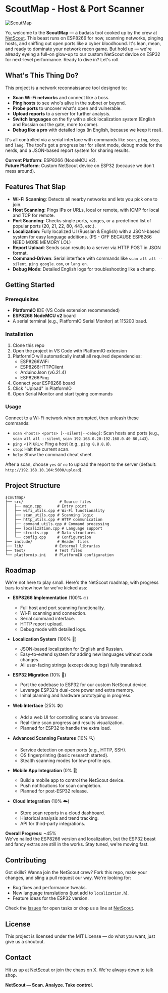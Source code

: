 # ScoutMap - Host & Port Scanner

![ScoutMap](https://i.imgur.com/0glGFjl.png)

Yo, welcome to the **ScoutMap** — a badass tool cooked up by the crew at [NetScout](https://netscout.tech). This beast runs on ESP8266 for now, scanning networks, pinging hosts, and sniffing out open ports like a cyber bloodhound. It's lean, mean, and ready to dominate your network recon game. But hold up — we're already eyeing a full-on glow-up to our custom NetScout device on ESP32 for next-level performance. Ready to dive in? Let's roll.

## What's This Thing Do?

This project is a network reconnaissance tool designed to:
- **Scan Wi-Fi networks** and connect like a boss.
- **Ping hosts** to see who's alive in the subnet or beyond.
- **Probe ports** to uncover what's open and vulnerable.
- **Upload reports** to a server for further analysis.
- **Switch languages** on the fly with a slick localization system (English and Russian out the gate, more to come).
- **Debug like a pro** with detailed logs (in English, because we keep it real).

It's all controlled via a serial interface with commands like `scan`, `ping`, `stop`, and `lang`. The tool's got a progress bar for silent mode, debug mode for the nerds, and a JSON-based report system for sharing results.

**Current Platform**: ESP8266 (NodeMCU v2).  
**Future Platform**: Custom NetScout device on ESP32 (because we don't mess around).

## Features That Slap

- **Wi-Fi Scanning**: Detects all nearby networks and lets you pick one to join.
- **Host Scanning**: Pings IPs or URLs, local or remote, with ICMP for local and TCP for remote.
- **Port Scanning**: Checks single ports, ranges, or a predefined list of popular ports (20, 21, 22, 80, 443, etc.).
- **Localization**: Fully localized UI (Russian & English) with a JSON-based system for easy language additions. (PS - OFF BECAUSE ESP8266 NEED MORE MEMORY LOL)
- **Report Upload**: Sends scan results to a server via HTTP POST in JSON format.
- **Command-Driven**: Serial interface with commands like `scan all all --silent`, `ping google.com`, or `lang en`.
- **Debug Mode**: Detailed English logs for troubleshooting like a champ.

## Getting Started

### Prerequisites
- **PlatformIO** IDE (VS Code extension recommended)
- **ESP8266 NodeMCU v2** board
- A serial terminal (e.g., PlatformIO Serial Monitor) at 115200 baud.

### Installation
1. Clone this repo
2. Open the project in VS Code with PlatformIO extension
3. PlatformIO will automatically install all required dependencies:
   - ESP8266WiFi
   - ESP8266HTTPClient
   - ArduinoJson (v6.21.4)
   - ESP8266Ping
4. Connect your ESP8266 board
5. Click "Upload" in PlatformIO
6. Open Serial Monitor and start typing commands

### Usage
Connect to a Wi-Fi network when prompted, then unleash these commands:
- `scan <hosts> <ports> [--silent|--debug]`: Scan hosts and ports (e.g., `scan all all --silent`, `scan 192.168.0.20-192.168.0.40 80,443`).
- `ping <IP|URL>`: Ping a host (e.g., `ping 8.8.8.8`).
- `stop`: Halt the current scan.
- `help`: Show the command cheat sheet.

After a scan, choose `yes` or `no` to upload the report to the server (default: `http://192.168.10.104:5000/upload`).

## Project Structure
```
scoutmap/
├── src/                # Source files
│   ├── main.cpp       # Entry point
│   ├── wifi_utils.cpp # Wi-Fi functionality
│   ├── scan_utils.cpp # Scanning logic
│   ├── http_utils.cpp # HTTP communication
│   ├── command_utils.cpp # Command processing
│   ├── localization.cpp # Language support
│   ├── structs.cpp    # Data structures
│   └── config.cpp     # Configuration
├── include/           # Header files
├── lib/              # External libraries
├── test/             # Test files
└── platformio.ini    # PlatformIO configuration
```

## Roadmap

We're not here to play small. Here's the NetScout roadmap, with progress bars to show how far we've kicked ass:

- **ESP8266 Implementation** (100% 🔥)
  - Full host and port scanning functionality.
  - Wi-Fi scanning and connection.
  - Serial command interface.
  - HTTP report upload.
  - Debug mode with detailed logs.

- **Localization System** (100% 💪)
  - JSON-based localization for English and Russian.
  - Easy-to-extend system for adding new languages without code changes.
  - All user-facing strings (except debug logs) fully translated.

- **ESP32 Migration** (10% 🚧)
  - Port the codebase to ESP32 for our custom NetScout device.
  - Leverage ESP32's dual-core power and extra memory.
  - Initial planning and hardware prototyping in progress.

- **Web Interface** (25% 🛠️)
  - Add a web UI for controlling scans via browser.
  - Real-time scan progress and results visualization.
  - Planned for ESP32 to handle the extra load.

- **Advanced Scanning Features** (10% 🔍)
  - Service detection on open ports (e.g., HTTP, SSH).
  - OS fingerprinting (basic research started).
  - Stealth scanning modes for low-profile ops.

- **Mobile App Integration** (0% 📱)
  - Build a mobile app to control the NetScout device.
  - Push notifications for scan completion.
  - Planned for post-ESP32 release.

- **Cloud Integration** (10% ☁️)
  - Store scan reports in a cloud dashboard.
  - Historical analysis and trend tracking.
  - API for third-party integrations.

**Overall Progress**: ~45%  
We've nailed the ESP8266 version and localization, but the ESP32 beast and fancy extras are still in the works. Stay tuned, we're moving fast.

## Contributing

Got skills? Wanna join the NetScout crew? Fork this repo, make your changes, and sling a pull request our way. We're looking for:
- Bug fixes and performance tweaks.
- New language translations (just add to `localization.h`).
- Feature ideas for the ESP32 version.

Check the [Issues](https://github.com/netscout-tech/scoutmap/issues) for open tasks or drop us a line at [NetScout](https://netscout.tech).

## License

This project is licensed under the MIT License — do what you want, just give us a shoutout.

## Contact

Hit us up at [NetScout](https://netscout.tech) or join the chaos on [X](https://x.com/netscout_tech). We're always down to talk shop.

**NetScout — Scan. Analyze. Take control.**